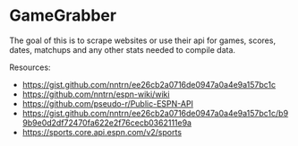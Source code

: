 # GameGrabber
The goal of this is to scrape websites or use their api for games, scores, dates, matchups and any other stats needed to compile data.

Resources: 
- https://gist.github.com/nntrn/ee26cb2a0716de0947a0a4e9a157bc1c
- https://github.com/nntrn/espn-wiki/wiki
- https://github.com/pseudo-r/Public-ESPN-API
- https://gist.github.com/nntrn/ee26cb2a0716de0947a0a4e9a157bc1c/b99b9e0d2df72470fa622e2f76cecb0362111e9a
- https://sports.core.api.espn.com/v2/sports
